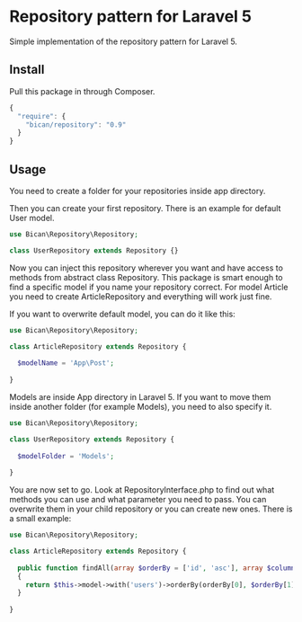 # Repository pattern for Laravel 5

Simple implementation of the repository pattern for Laravel 5.

## Install

Pull this package in through Composer.

```js
{
  "require": {
    "bican/repository": "0.9"
  }
}
```

## Usage

You need to create a folder for your repositories inside app directory. 

Then you can create your first repository. There is an example for default User model.

```php
use Bican\Repository\Repository;

class UserRepository extends Repository {}
```

Now you can inject this repository wherever you want and have access to methods from abstract class Repository. This package is smart enough to find a specific model if you name your repository correct. For model Article you need to create ArticleRepository and everything will work just fine.

If you want to overwrite default model, you can do it like this:

```php
use Bican\Repository\Repository;

class ArticleRepository extends Repository {
  
  $modelName = 'App\Post';
  
}
```

Models are inside App directory in Laravel 5. If you want to move them inside another folder (for example Models), you need to also specify it.

```php
use Bican\Repository\Repository;

class UserRepository extends Repository {
  
  $modelFolder = 'Models';
  
}
```

You are now set to go. Look at RepositoryInterface.php to find out what methods you can use and what parameter you need to pass. You can overwrite them in your child repository or you can create new ones. There is a small example:

```php
use Bican\Repository\Repository;

class ArticleRepository extends Repository {
  
  public function findAll(array $orderBy = ['id', 'asc'], array $columns = ['*'])
  {
    return $this->model->with('users')->orderBy(orderBy[0], $orderBy[1])->get($columns);
  }
  
}
```